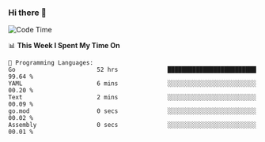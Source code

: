 ### Hi there 👋

<!--
**CrazyCollin/crazycollin** is a ✨ _special_ ✨ repository because its `README.md` (this file) appears on your GitHub profile.

Here are some ideas to get you started:

- 🔭 I’m currently working on ...
- 🌱 I’m currently learning ...
- 👯 I’m looking to collaborate on ...
- 🤔 I’m looking for help with ...
- 💬 Ask me about ...
- 📫 How to reach me: ...
- 😄 Pronouns: ...
- ⚡ Fun fact: ...
-->

<!--START_SECTION:waka-->
![Code Time](http://img.shields.io/badge/Code%20Time-1%2C330%20hrs%2025%20mins-blue)

📊 **This Week I Spent My Time On** 

```text
💬 Programming Languages: 
Go                       52 hrs              █████████████████████████   99.64 % 
YAML                     6 mins              ░░░░░░░░░░░░░░░░░░░░░░░░░   00.20 % 
Text                     2 mins              ░░░░░░░░░░░░░░░░░░░░░░░░░   00.09 % 
go.mod                   0 secs              ░░░░░░░░░░░░░░░░░░░░░░░░░   00.02 % 
Assembly                 0 secs              ░░░░░░░░░░░░░░░░░░░░░░░░░   00.01 % 
```


<!--END_SECTION:waka-->
